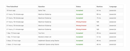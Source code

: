 <div align="center">
    <img src="/Screenshot 2023-10-04 at 10.36.52.png" width="400px"</img> 
</div>
